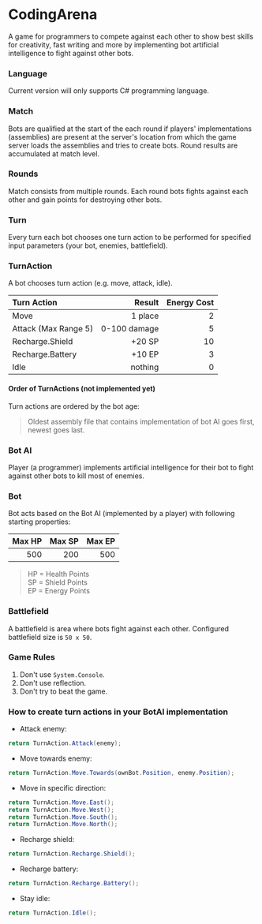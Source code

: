 # CodingArena
A game for programmers to compete against each other to show best skills for creativity, fast writing and more by implementing bot artificial intelligence to fight against other bots.

### Language
Current version will only supports C# programming language.

### Match
Bots are qualified at the start of the each round if players' implementations (assemblies) are present at the server's location from which the game server loads the assemblies and tries to create bots. Round results are accumulated at match level.

### Rounds
Match consists from multiple rounds. Each round bots fights against each other and gain points for destroying other bots. 

### Turn
Every turn each bot chooses one turn action to be performed for specified input parameters (your bot, enemies, battlefield).

### TurnAction
A bot chooses turn action (e.g. move, attack, idle). 

| Turn Action           | Result       | Energy Cost |
|:----------------------|-------------:|------------:|
| Move                  | 1 place      |           2 |
| Attack (Max Range 5)  | 0-100 damage |           5 |
| Recharge.Shield       | +20 SP       |          10 |
| Recharge.Battery      | +10 EP       |           3 |
| Idle                  | nothing      |           0 |

#### Order of TurnActions (not implemented yet)
Turn actions are ordered by the bot age:
> Oldest assembly file that contains implementation of bot AI goes first, newest goes last.

### Bot AI
Player (a programmer) implements artificial intelligence for their bot to fight against other bots to kill most of enemies.

### Bot
Bot acts based on the Bot AI (implemented by a player) with following starting properties:

| Max HP | Max SP | Max EP |
|-------:|-------:|-------:|
|    500 |    200 |    500 |

> HP = Health Points  
> SP = Shield Points  
> EP = Energy Points

### Battlefield

A battlefield is area where bots fight against each other.
Configured battlefield size is `50 x 50`.

### Game Rules
1. Don't use `System.Console`.
2. Don't use reflection.
3. Don't try to beat the game.

### How to create turn actions in your BotAI implementation

* Attack enemy:
```csharp
return TurnAction.Attack(enemy);
```
* Move towards enemy:
```csharp
return TurnAction.Move.Towards(ownBot.Position, enemy.Position);
```
* Move in specific direction:
```csharp
return TurnAction.Move.East();
return TurnAction.Move.West();
return TurnAction.Move.South();
return TurnAction.Move.North();
```
* Recharge shield:
```csharp
return TurnAction.Recharge.Shield();
```
* Recharge battery:
```csharp
return TurnAction.Recharge.Battery();
```
* Stay idle:
```csharp
return TurnAction.Idle();
```
